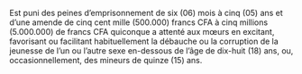 Est puni des peines d’emprisonnement de six (06) mois à cinq (05) ans et d’une amende de cinq cent mille (500.000) francs CFA à cinq millions (5.000.000) de francs CFA quiconque a attenté aux mœurs en excitant, favorisant ou facilitant habituellement la débauche ou la corruption de la jeunesse de l’un ou l’autre sexe en-dessous de l’âge de dix-huit (18) ans, ou, occasionnellement, des mineurs de quinze (15) ans.